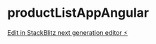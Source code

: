 # productListAppAngular

[Edit in StackBlitz next generation editor ⚡️](https://stackblitz.com/~/github.com/npinnello/productListAppAngular)